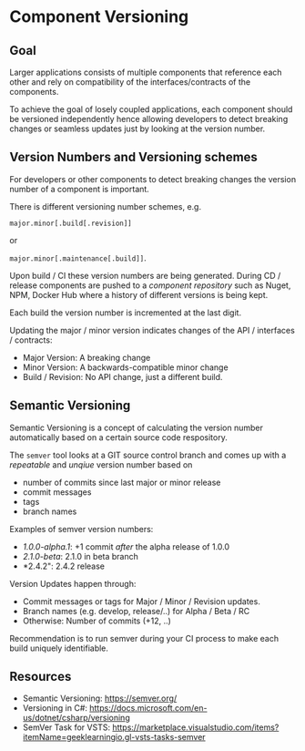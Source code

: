 # Component Versioning

## Goal

Larger applications consists of multiple components that reference each other and rely on compatibility of the interfaces/contracts of the components.

To achieve the goal of losely coupled applications, each component should be versioned independently hence allowing developers to detect breaking changes or seamless updates just by looking at the version number.

## Version Numbers and Versioning schemes

For developers or other components to detect breaking changes the version number of a component is important.

There is different versioning number schemes, e.g.

`major.minor[.build[.revision]]`

or 

`major.minor[.maintenance[.build]]`.

Upon build / CI these version numbers are being generated. During CD / release components are pushed to a *component repository* such as Nuget, NPM, Docker Hub where a history of different versions is being kept.

Each build the version number is incremented at the last digit.

Updating the major / minor version indicates changes of the API / interfaces / contracts:
* Major Version: A breaking change
* Minor Version: A backwards-compatible minor change
* Build / Revision: No API change, just a different build.

## Semantic Versioning

Semantic Versioning is a concept of calculating the version number automatically based on a certain source code respository.

The `semver` tool looks at a GIT source control branch and comes up with a *repeatable* and *unqiue* version number based on 
- number of commits since last major or minor release
- commit messages
- tags
- branch names

Examples of semver version numbers:
- *1.0.0-alpha.1*: +1 commit *after* the alpha release of 1.0.0
- *2.1.0-beta*: 2.1.0 in beta branch
- *2.4.2": 2.4.2 release

Version Updates happen through:
- Commit messages or tags for Major / Minor / Revision updates.
- Branch names (e.g. develop, release/..) for Alpha / Beta / RC
- Otherwise: Number of commits (+12, ..)

Recommendation is to run semver during your CI process to make each build uniquely identifiable.


## Resources
- Semantic Versioning: https://semver.org/
- Versioning in C#: https://docs.microsoft.com/en-us/dotnet/csharp/versioning
- SemVer Task for VSTS: https://marketplace.visualstudio.com/items?itemName=geeklearningio.gl-vsts-tasks-semver
